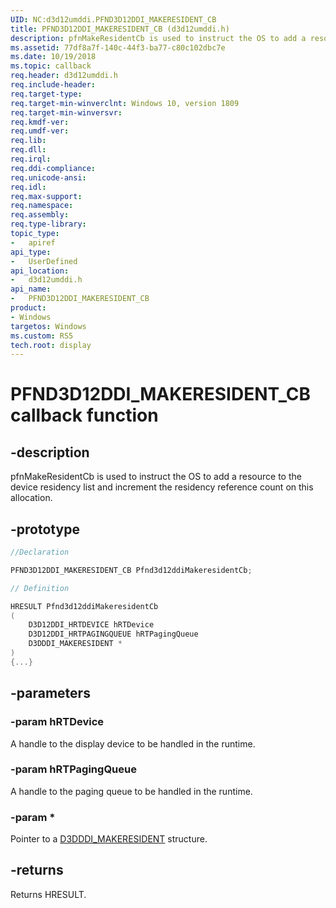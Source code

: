 ```yaml
---
UID: NC:d3d12umddi.PFND3D12DDI_MAKERESIDENT_CB
title: PFND3D12DDI_MAKERESIDENT_CB (d3d12umddi.h)
description: pfnMakeResidentCb is used to instruct the OS to add a resource to the device residency list and increment the residency reference count on this allocation.
ms.assetid: 77df8a7f-140c-44f3-ba77-c80c102dbc7e
ms.date: 10/19/2018
ms.topic: callback
req.header: d3d12umddi.h
req.include-header:
req.target-type:
req.target-min-winverclnt: Windows 10, version 1809
req.target-min-winversvr:
req.kmdf-ver:
req.umdf-ver:
req.lib:
req.dll:
req.irql: 
req.ddi-compliance:
req.unicode-ansi:
req.idl:
req.max-support:
req.namespace:
req.assembly:
req.type-library: 
topic_type: 
-	apiref
api_type: 
-	UserDefined
api_location: 
-	d3d12umddi.h
api_name: 
-	PFND3D12DDI_MAKERESIDENT_CB
product:
- Windows
targetos: Windows
ms.custom: RS5
tech.root: display
---
```


# PFND3D12DDI_MAKERESIDENT_CB callback function

## -description

pfnMakeResidentCb is used to instruct the OS to add a resource to the device residency list and increment the residency reference count on this allocation.

## -prototype

```cpp
//Declaration

PFND3D12DDI_MAKERESIDENT_CB Pfnd3d12ddiMakeresidentCb; 

// Definition

HRESULT Pfnd3d12ddiMakeresidentCb 
(
	D3D12DDI_HRTDEVICE hRTDevice
	D3D12DDI_HRTPAGINGQUEUE hRTPagingQueue
	D3DDDI_MAKERESIDENT *
)
{...}

```

## -parameters

### -param hRTDevice

A handle to the display device to be handled in the runtime.

### -param hRTPagingQueue

A handle to the paging queue to be handled in the runtime.

### -param *

Pointer to a [D3DDDI_MAKERESIDENT](../d3dukmdt/ns-d3dukmdt-d3dddi_makeresident.md) structure.


## -returns

Returns HRESULT.
